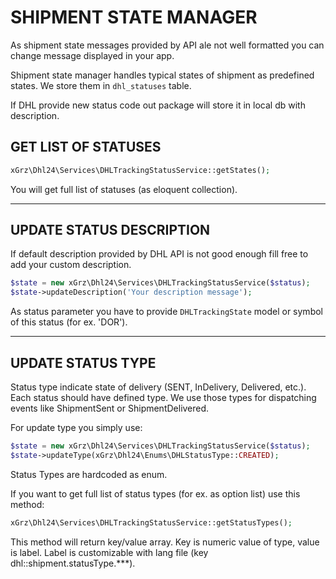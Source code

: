 # SHIPMENT STATE MANAGER

As shipment state messages provided by API ale not well formatted you can change message displayed in your app.

Shipment state manager handles typical states of shipment as predefined states.
We store them in `dhl_statuses` table. 

If DHL provide new status code out package will store it in local db with description.

## GET LIST OF STATUSES

```php
xGrz\Dhl24\Services\DHLTrackingStatusService::getStates();
```
You will get full list of statuses (as eloquent collection).
___

## UPDATE STATUS DESCRIPTION
If default description provided by DHL API is not good enough fill free to add your custom description.

```php
$state = new xGrz\Dhl24\Services\DHLTrackingStatusService($status);
$state->updateDescription('Your description message');
```
As status parameter you have to provide `DHLTrackingState` model or symbol of this status (for ex. 'DOR').
___

## UPDATE STATUS TYPE

Status type indicate state of delivery (SENT, InDelivery, Delivered, etc.). Each status should have defined type. 
We use those types for dispatching events like ShipmentSent or ShipmentDelivered.

For update type you simply use:

```php
$state = new xGrz\Dhl24\Services\DHLTrackingStatusService($status);
$state->updateType(xGrz\Dhl24\Enums\DHLStatusType::CREATED);
```
Status Types are hardcoded as enum. 

If you want to get full list of status types (for ex. as option list) use this method:
```php
xGrz\Dhl24\Services\DHLTrackingStatusService::getStatusTypes();
```
This method will return key/value array. Key is numeric value of type, value is label.
Label is customizable with lang file (key dhl::shipment.statusType.***).
